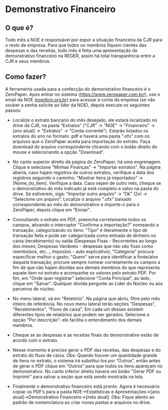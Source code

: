 # Demonstrativo Financeiro

## O que é?
Todo mês a NOE é responsável por expor a situação financeira da CJR para o resto da empresa. Para que todos os membros fiquem cientes das despesas e das receitas, todo mês é feita uma apresentação do demonstrativo financeiro na REGER, assim há total transparência entre a CJR e seus membros.

## Como fazer?
A ferramenta usada para a confecção do demonstrativo financeiro é o ZeroPaper. Após entrar no sistema (https://www.zeropaper.com.br/), use o email da NOE (noe@cjr.org.br) para acessar a conta da empresa (se não souber a senha solicite ao líder da NOE), depois execute os seguintes passos:

- Localize o extrato bancário do mês desejado, ele estará localizado no drive da CJR, na pasta “Extratos” ("CJR" -> "NOE" -> "Financeiro" -> [ano atual] -> "Extratos" -> "Conta-corrente"). Estarão listados os extratos do ano no formato .pdf e haverá uma pasta ".ofx" com os arquivos que o ZeroPaper aceita para importação do extrato. Faça download do arquivo correspondente clicando com o botão direito do mouse e selecionando a opção "Download".

- No canto superior direito da página do ZeroPaper, há uma engrenagem. Clique e selecione "Minhas Finanças" -> "Importar extratos". Na página aberta, caso hajam registros de outros extratos, verifique a data dos registros seguindo o caminho: "Mostrar itens já importados" -> [Nome_do_item]. Verifique a data. Caso sejam de outro mês, cheque se o demonstrativo do mês indicado já está completo e salvo na pasta do drive. Se estiverem, siga: ”Importar outro arquivo” -> ”Ok” (2x) -> ”Selecione um arquivo”. Localize o arquivo ".ofx" baixado correspondente ao mês do demonstrativo e importe-o para o ZeroPaper, depois clique em “Enviar”.

- Consultando o extrato em PDF, preencha corretamente todos os campos, ativando o interruptor "Confirma a importação?" nomeando a transação, categorizando os itens: "Tipo" é literalmente o tipo de transação feita e pode ser categorizada como entrada de dinheiro no caixa (recebimento) ou saída (Despesas Fixas - Recorrentes ao longo dos meses; Despesas Variáveis - despesas que não são fixas como reembolsos, etc...; Impostos - auto explicativo); "Categoria" procura especificar melhor o gasto; "Quem" serve para identificar a fonte/alvo daquela transação; procure sempre nomear corretamente os campos a fim de que não hajam dúvidas aos demais membros do que representa aquele item no extrato e acompanhe os valores pelo extrato PDF. Por fim, em "Onde quer registrar" selecione "Conta Principal", ao lado, clique em "Salvar". Qualquer dúvida pergunte ao Líder do Núcleo ou aos parceiros de núcleo.

- No menu lateral, vá em "Relatório". Na página que abriu, filtre pelo mês inteiro de referência. No novo menu lateral terão seções "Despesas", "Recebimentos", "Fluxo de caixa". Em cada um desses existem diferentes tipos de relatórios que podem ser gerados. Selecione a opção "Por descrição": ele facilita o entendimento dos demais membros. 

- Cheque se as despesas e as receitas finais do demonstrativo estão de acordo com o extrato. 

- Nesse momento é preciso gerar o PDF das receitas, das despesas e do extrato do fluxo de caixa. Obs: Quando houver um quantidade grande de itens no extrato, o sistema irá substituí-los por “Outros”, então antes de gerar o PDF clique em “Outros” para que todos os itens apareçam no demonstrativo. No canto inferior direito haverá um botão "Gerar PDF ou Imprimir" para salvar a seção que está sendo mostrada na tela.

- Finalmente o demonstrativo financeiro está pronto. Agora é necessário copiar os PDF’s para a pasta NOE->Estatísticas e Apresentações->[ano atual]->Demonstrativo Financeiro->[mês atual]. Obs: Fique atento ao padrão de nomenclatura ao criar novas pastas e arquivos no drive.
